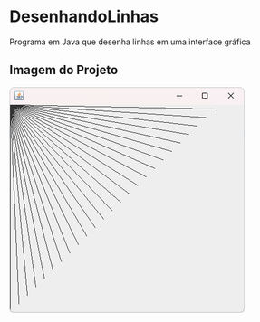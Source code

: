 # DesenhandoLinhas
 Programa em Java que desenha linhas em uma interface gráfica

 ## Imagem do Projeto
 ![Desenhando Linhas](desenhandolinhas.png)